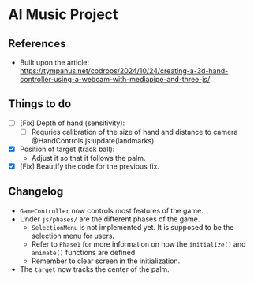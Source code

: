 # AI Music Project

## References
* Built upon the article: https://tympanus.net/codrops/2024/10/24/creating-a-3d-hand-controller-using-a-webcam-with-mediapipe-and-three-js/

## Things to do
* [ ] [Fix] Depth of hand (sensitivity):
    * [ ] Requries calibration of the size of hand and distance to camera @HandControls.js:update(landmarks).
* [x] Position of target (track ball):
    * Adjust it so that it follows the palm.
* [x] [Fix] Beautify the code for the previous fix.

## Changelog

* `GameController` now controls most features of the game.
* Under `js/phases/` are the different phases of the game. 
    * `SelectionMenu` is not implemented yet. It is supposed to be the selection menu for users.
    * Refer to `Phase1` for more information on how the `initialize()` and `animate()` functions are defined.
    * Remember to clear screen in the initialization.
* The `target` now tracks the center of the palm.